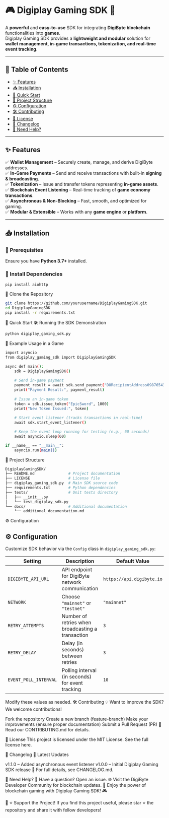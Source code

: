 # 🎮 Digiplay Gaming SDK 🚀  

A **powerful** and **easy-to-use** SDK for integrating **DigiByte blockchain** functionalities into **games**.  
Digiplay Gaming SDK provides a **lightweight and modular** solution for **wallet management, in-game transactions, tokenization, and real-time event tracking**.

---

## 📌 Table of Contents

- [✨ Features](#-features)
- [📥 Installation](#-installation)
- [🚀 Quick Start](#-quick-start)
- [📂 Project Structure](#-project-structure)
- [⚙️ Configuration](#-configuration)
- [🛠 Contributing](#-contributing)
- [📜 License](#-license)
- [📝 Changelog](#-changelog)
- [💬 Need Help?](#-need-help)

---

## ✨ Features

✅ **Wallet Management** – Securely create, manage, and derive DigiByte addresses.  
✅ **In-Game Payments** – Send and receive transactions with built-in **signing & broadcasting**.  
✅ **Tokenization** – Issue and transfer tokens representing **in-game assets**.  
✅ **Blockchain Event Listening** – Real-time tracking of **game economy transactions**.  
✅ **Asynchronous & Non-Blocking** – Fast, smooth, and optimized for gaming.  
✅ **Modular & Extensible** – Works with any **game engine** or **platform**.  

---

## 📥 Installation

### 🔹 Prerequisites
Ensure you have **Python 3.7+** installed.

### 🔹 Install Dependencies

```bash
pip install aiohttp
```
🔹 Clone the Repository
```bash
git clone https://github.com/yourusername/DigiplayGamingSDK.git
cd DigiplayGamingSDK
pip install -r requirements.txt
```
🚀 Quick Start
🛠 Running the SDK Demonstration
```bash
python digiplay_gaming_sdk.py
```
🔹 Example Usage in a Game
```bash
import asyncio
from digiplay_gaming_sdk import DigiplayGamingSDK

async def main():
    sdk = DigiplayGamingSDK()
    
    # Send in-game payment
    payment_result = await sdk.send_payment("D8RecipientAddress0987654321", 0.1)
    print("Payment Result:", payment_result)
    
    # Issue an in-game token
    token = sdk.issue_token("EpicSword", 1000)
    print("New Token Issued:", token)
    
    # Start event listener (tracks transactions in real-time)
    await sdk.start_event_listener()

    # Keep the event loop running for testing (e.g., 60 seconds)
    await asyncio.sleep(60)

if __name__ == "__main__":
    asyncio.run(main())
```

📂 Project Structure
```bash
DigiplayGamingSDK/
├── README.md               # Project documentation
├── LICENSE                 # License file
├── digiplay_gaming_sdk.py  # Main SDK source code
├── requirements.txt        # Python dependencies
├── tests/                  # Unit tests directory
│   ├── __init__.py
│   └── test_digiplay_sdk.py
└── docs/                   # Additional documentation
    └── additional_documentation.md
```
⚙️ Configuration
## ⚙️ Configuration

Customize SDK behavior via the `Config` class in `digiplay_gaming_sdk.py`:

| Setting              | Description                                        | Default Value             |
|----------------------|----------------------------------------------------|---------------------------|
| `DIGIBYTE_API_URL`  | API endpoint for DigiByte network communication   | `https://api.digibyte.io` |
| `NETWORK`           | Choose `"mainnet"` or `"testnet"`                  | `"mainnet"`               |
| `RETRY_ATTEMPTS`    | Number of retries when broadcasting a transaction  | `3`                       |
| `RETRY_DELAY`       | Delay (in seconds) between retries                 | `3`                       |
| `EVENT_POLL_INTERVAL` | Polling interval (in seconds) for event tracking  | `10`                      |

Modify these values as needed.
🛠 Contributing
💡 Want to improve the SDK? We welcome contributions!

Fork the repository
Create a new branch (feature-branch)
Make your improvements (ensure proper documentation)
Submit a Pull Request (PR)
🔗 Read our CONTRIBUTING.md for details.

📜 License
This project is licensed under the MIT License.
See the full license here.

📝 Changelog
🔔 Latest Updates

v1.1.0 – Added asynchronous event listener
v1.0.0 – Initial Digiplay Gaming SDK release
📌 For full details, see CHANGELOG.md.

💬 Need Help?
📩 Have a question? Open an issue.
🌐 Visit the DigiByte Developer Community for blockchain updates.
🚀 Enjoy the power of blockchain gaming with Digiplay Gaming SDK! 🎮

📢 ⭐ Support the Project!
If you find this project useful, please star ⭐ the repository and share it with fellow developers!
